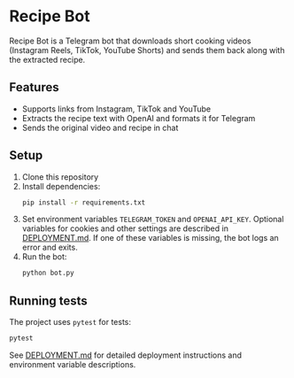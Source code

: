 # Recipe Bot

Recipe Bot is a Telegram bot that downloads short cooking videos (Instagram Reels, TikTok, YouTube Shorts) and sends them back along with the extracted recipe.

## Features
- Supports links from Instagram, TikTok and YouTube
- Extracts the recipe text with OpenAI and formats it for Telegram
- Sends the original video and recipe in chat

## Setup
1. Clone this repository
2. Install dependencies:
   ```bash
   pip install -r requirements.txt
   ```
3. Set environment variables `TELEGRAM_TOKEN` and `OPENAI_API_KEY`. Optional variables for cookies and other settings are described in [DEPLOYMENT.md](DEPLOYMENT.md).
   If one of these variables is missing, the bot logs an error and exits.
4. Run the bot:
   ```bash
   python bot.py
   ```

## Running tests
The project uses `pytest` for tests:
```bash
pytest
```

See [DEPLOYMENT.md](DEPLOYMENT.md) for detailed deployment instructions and environment variable descriptions.

